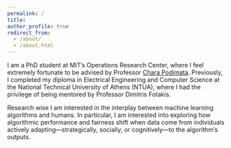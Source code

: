 ```yaml
---
permalink: /
title: 
author_profile: true
redirect_from: 
  - /about/
  - /about.html
---
```

I am a PhD student at MIT’s Operations Research Center, where I feel extremely fortunate to be advised by Professor [Chara Podimata](https://www.charapodimata.com/). Previously, I completed my diploma in Electrical Engineering and Computer Science at the National Technical University of Athens (NTUA), where I had the privilege of being mentored by Professor Dimitris Fotakis. 

Research wise I am interested in the interplay between machine learning algorithms and humans. In particular, I am interested into exploring how algorithmic performance and fairness shift when data come from individuals actively adapting—strategically, socially, or cognitively—to the algorithm’s outputs.
